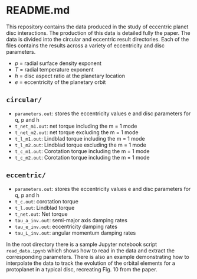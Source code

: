 # README.md

This repository contains the data produced in the study of eccentric planet disc interactions. The production of this data is detailed fully the paper. The data is divided into the circular and eccentric result directories. Each of the files contains the results across a variety of eccentricity and disc parameters.

- $p$ = radial surface density exponent
- $T$ = radial temperature exponent
- $h$ = disc aspect ratio at the planetary location
- $e$ = eccentricity of the planetary orbit

## `circular/ `
- `parameters.out`: stores the eccentricity values e and disc parameters for q, p and h
- `t_net_m1.out`: net torque including the m = 1 mode
- `t_net_m2.out`: net torque excluding the m = 1 mode
- `t_l_m1.out`: Lindblad torque including the m = 1 mode
- `t_l_m2.out`: Lindblad torque excluding the m = 1 mode
- `t_c_m1.out`: Corotation torque including the m = 1 mode
- `t_c_m2.out`: Corotation torque including the m = 1 mode

## `eccentric/` 
- `parameters.out`: stores the eccentricity values e and disc parameters for q, p and h
- `t_c.out`: corotation torque
- `t_l.out`: Lindblad torque
- `t_net.out`: Net torque
- `tau_a_inv.out`: semi-major axis damping rates
- `tau_e_inv.out`: eccentricity damping rates
- `tau_L_inv.out`: angular momentum damping rates

In the root directory there is a sample Jupyter notebook script `read_data.ipynb` which shows how to read in the data and extract the corresponding parameters. There is also an example demonstrating how to interpolate the data to track the evolution of the orbital elements for a protoplanet in a typical disc, recreating Fig. 10 from the paper.



